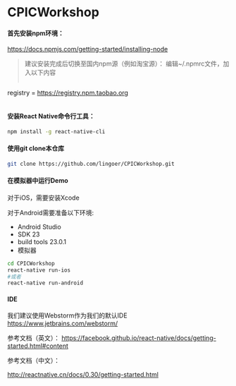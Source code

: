 # CPICWorkshop
#### 首先安装npm环境：
https://docs.npmjs.com/getting-started/installing-node

> 建议安装完成后切换至国内npm源（例如淘宝源）：
> 编辑~/.npmrc文件，加入以下内容
> ```bash
registry = https://registry.npm.taobao.org
> ```

#### 安装React Native命令行工具：
```bash
npm install -g react-native-cli
```

#### 使用git clone本仓库
```bash
git clone https://github.com/lingoer/CPICWorkshop.git
```

#### 在模拟器中运行Demo
对于iOS，需要安装Xcode

对于Android需要准备以下环境: 

* Android Studio
* SDK 23
* build tools 23.0.1
* 模拟器

```bash
cd CPICWorkshop
react-native run-ios
#或者
react-native run-android
```

#### IDE
我们建议使用Webstorm作为我们的默认IDE
https://www.jetbrains.com/webstorm/

参考文档（英文）：
https://facebook.github.io/react-native/docs/getting-started.html#content

参考文档（中文）：

http://reactnative.cn/docs/0.30/getting-started.html

